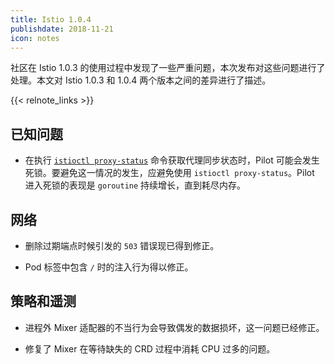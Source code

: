 ```yaml
---
title: Istio 1.0.4
publishdate: 2018-11-21
icon: notes
---
```


社区在 Istio 1.0.3 的使用过程中发现了一些严重问题，本次发布对这些问题进行了处理。本文对 Istio 1.0.3 和 1.0.4 两个版本之间的差异进行了描述。

{{< relnote_links >}}

## 已知问题

- 在执行 [`istioctl proxy-status`](/docs/reference/commands/istioctl/#istioctl-proxy-status) 命令获取代理同步状态时，Pilot 可能会发生死锁。要避免这一情况的发生，应避免使用 `istioctl proxy-status`。Pilot 进入死锁的表现是 `goroutine` 持续增长，直到耗尽内存。

## 网络

- 删除过期端点时候引发的 `503` 错误现已得到修正。

- Pod 标签中包含 `/` 时的注入行为得以修正。

## 策略和遥测

- 进程外 Mixer 适配器的不当行为会导致偶发的数据损坏，这一问题已经修正。

- 修复了 Mixer 在等待缺失的 CRD 过程中消耗 CPU 过多的问题。